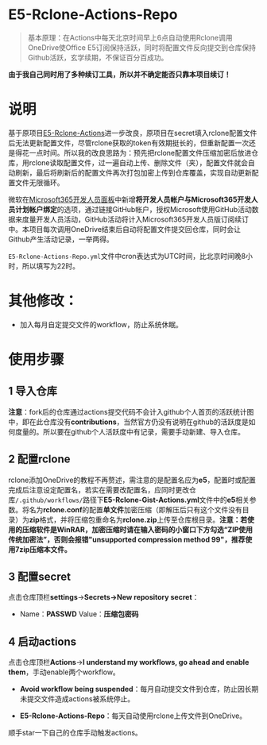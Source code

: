 # E5-Rclone-Actions-Repo

> 基本原理：在Actions中每天北京时间早上6点自动使用Rclone调用OneDrive使Office E5订阅保持活跃，同时将配置文件反向提交到仓库保持Github活跃，玄学续期，不保证百分百成功。

**由于我自己同时用了多种续订工具，所以并不确定能否只靠本项目续订！**

# 说明

基于原项目[E5-Rclone-Actions](https://github.com/peng4740/E5-Rclone-Actions)进一步改良，原项目在secret填入rclone配置文件后无法更新配置文件，尽管rclone获取的token有效期挺长的，但重新配置一次还是得花一点时间。所以我的改良思路为：预先把rclone配置文件压缩加密后放进仓库，用rclone读取配置文件，过一遍自动上传、删除文件（夹），配置文件就会自动刷新，最后将刷新后的配置文件再次打包加密上传到仓库覆盖，实现自动更新配置文件无限循环。

微软在[Microsoft365开发人员面板](https://developer.microsoft.com/zh-cn/microsoft-365/profile/settings/accounts-linked)中新增**将开发人员帐户与Microsoft365开发人员计划帐户绑定**的选项，通过链接GitHub帐户，授权Microsoft使用GitHub活动数据来度量开发人员活动，GitHub活动将计入Microsoft365开发人员版订阅续订中。本项目每次调用OneDrive结束后自动将配置文件提交回仓库，同时会让Github产生活动记录，一举两得。

`E5-Rclone-Actions-Repo.yml`文件中cron表达式为UTC时间，比北京时间晚8小时，所以填写为22时。


# 其他修改：
- 加入每月自定提交文件的workflow，防止系统休眠。

# 使用步骤
## 1 导入仓库
**注意**：fork后的仓库通过actions提交代码不会计入github个人首页的活跃统计图中，即在此仓库没有**contributions**，当然官方仍没有说明在github的活跃度是如何度量的。所以要在github个人活跃度中有记录，需要手动新建、导入仓库。
## 2 配置rclone
rclone添加OneDrive的教程不再赘述，需注意的是配置名应为**e5**，配置时或配置完成后注意设定配置名，若实在需要改配置名，应同时更改仓库`/.github/workflows/`路径下**E5-Rclone-Gist-Actions.yml**文件中的**e5**相关参数。将名为**rclone.conf**的配置**单文件**加密压缩（即解压后只有这个文件没有目录）为**zip**格式，并将压缩包重命名为**rclone.zip**上传至仓库根目录。**注意：若使用的压缩软件是WinRAR，加密压缩时请在输入密码的小窗口下方勾选“ZIP使用传统加密法”，否则会报错"unsupported compression method 99"，推荐使用7zip压缩本文件。**
## 3 配置secret

点击仓库顶栏**settings**→**Secrets→New repository secret**：

- Name：**PASSWD**  Value：**压缩包密码**


## 4 启动actions
点击仓库顶栏**Actions**→**I understand my workflows, go ahead and enable them**，手动enable两个workflow。

- **Avoid workflow being suspended**：每月自动提交文件到仓库，防止因长期未提交文件造成actions被系统停止。

- **E5-Rclone-Actions-Repo**：每天自动使用rclone上传文件到OneDrive。

顺手star一下自己的仓库手动触发actions。
